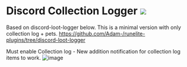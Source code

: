 # Discord Collection Logger [![](https://img.shields.io/endpoint?url=https://api.runelite.net/pluginhub/shields/installs/plugin/discord-collection-logger)](https://runelite.net/plugin-hub/)
Based on discord-loot-logger below. This is a minimal version with only collection log + pets.
https://github.com/Adam-/runelite-plugins/tree/discord-loot-logger

Must enable Collection log - New addition notification for collection log items to work. 
![image](https://user-images.githubusercontent.com/16944807/178508752-7d4d69c8-4aae-4771-93a4-1996423fd805.png)
